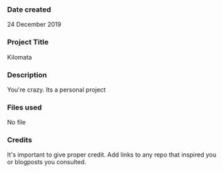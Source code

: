 ### Date created
24 December 2019

### Project Title
Kilomata

### Description
You're crazy. Its a personal project

### Files used
No file 

### Credits
It's important to give proper credit. Add links to any repo that inspired you or blogposts you consulted.

